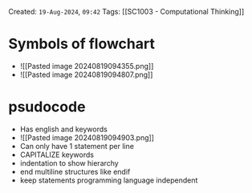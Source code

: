 Created: `19-Aug-2024`, `09:42`
Tags: [[SC1003 - Computational Thinking]]

# Symbols of flowchart
- ![[Pasted image 20240819094355.png]]
- ![[Pasted image 20240819094807.png]]
# psudocode
- Has english and keywords
- ![[Pasted image 20240819094903.png]]
- Can only have 1 statement per line
- CAPITALIZE keywords
- indentation to show hierarchy
- end multiline structures like endif
- keep statements programming language independent